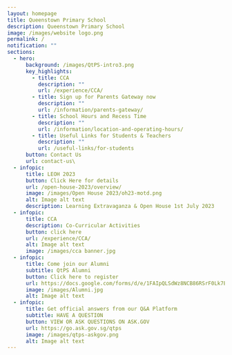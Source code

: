 ```yaml
---
layout: homepage
title: Queenstown Primary School
description: Queenstown Primary School
image: /images/website logo.png
permalink: /
notification: ""
sections:
  - hero:
      background: /images/QtPS-intro3.png
      key_highlights:
        - title: CCA
          description: ""
          url: /experience/CCA/
        - title: Sign up for Parents Gateway now
          description: ""
          url: /information/parents-gateway/
        - title: School Hours and Recess Time
          description: ""
          url: /information/location-and-operating-hours/
        - title: Useful Links for Students & Teachers
          description: ""
          url: /useful-links/for-students
      button: Contact Us
      url: contact-us\
  - infopic:
      title: LEOH 2023
      button: Click Here for details
      url: /open-house-2023/overview/
      image: /images/Open House 2023/oh23-motd.png
      alt: Image alt text
      description: Learning Extravaganza & Open House 1st July 2023
  - infopic:
      title: CCA
      description: Co-Curricular Activities
      button: click here
      url: /experience/CCA/
      alt: Image alt text
      image: /images/cca banner.jpg
  - infopic:
      title: Come join our Alumni
      subtitle: QtPS Alumni
      button: Click here to register
      url: https://docs.google.com/forms/d/e/1FAIpQLSdWz8NCB86RSrF0Lk7EuBSM2300rasnztuvwINCNBsIRKX2rg/viewform
      image: /images/Alumni.jpg
      alt: Image alt text
  - infopic:
      title: Get official answers from our Q&A Platform
      subtitle: HAVE A QUESTION
      button: VIEW OR ASK QUESTIONS ON ASK.GOV
      url: https://go.ask.gov.sg/qtps
      image: /images/qtps-askgov.png
      alt: Image alt text
---
```

